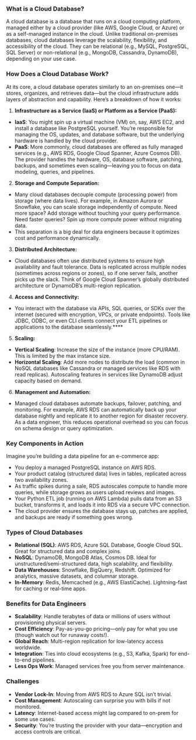 ### What is a Cloud Database?

A cloud database is a database that runs on a cloud computing platform, managed either by a cloud provider (like AWS, Google Cloud, or Azure) or as a self-managed instance in the cloud. Unlike traditional on-premises databases, cloud databases leverage the scalability, flexibility, and accessibility of the cloud. They can be relational (e.g., MySQL, PostgreSQL, SQL Server) or non-relational (e.g., MongoDB, Cassandra, DynamoDB), depending on your use case.
### How Does a Cloud Database Work?

At its core, a cloud database operates similarly to an on-premises one—it stores, organizes, and retrieves data—but the cloud infrastructure adds layers of abstraction and capability. Here’s a breakdown of how it works:

1. **Infrastructure as a Service (IaaS) or Platform as a Service (PaaS):**
- **IaaS**: You might spin up a virtual machine (VM) on, say, AWS EC2, and install a database like PostgreSQL yourself. You’re responsible for managing the OS, updates, and database software, but the underlying hardware is handled by the cloud provider.
- **PaaS**: More commonly, cloud databases are offered as fully managed services (e.g., AWS RDS, Google Cloud Spanner, Azure Cosmos DB). The provider handles the hardware, OS, database software, patching, backups, and sometimes even scaling—leaving you to focus on data modeling, queries, and pipelines.

2. **Storage and Compute Separation:**
- Many cloud databases decouple compute (processing power) from storage (where data lives). For example, in Amazon Aurora or Snowflake, you can scale storage independently of compute. Need more space? Add storage without touching your query performance. Need faster queries? Spin up more compute power without migrating data.
- This separation is a big deal for data engineers because it optimizes cost and performance dynamically.

3. **Distributed Architecture:**

- Cloud databases often use distributed systems to ensure high availability and fault tolerance. Data is replicated across multiple nodes (sometimes across regions or zones), so if one server fails, another picks up the slack. Think of Google Cloud Spanner’s globally distributed architecture or DynamoDB’s multi-region replication.

4. **Access and Connectivity:**

- You interact with the database via APIs, SQL queries, or SDKs over the internet (secured with encryption, VPCs, or private endpoints). Tools like JDBC, ODBC, or even CLI clients connect your ETL pipelines or applications to the database seamlessly.****

5. **Scaling:**

- **Vertical Scaling**: Increase the size of the instance (more CPU/RAM). This is limited by the max instance size.
- **Horizontal Scaling**: Add more nodes to distribute the load (common in NoSQL databases like Cassandra or managed services like RDS with read replicas). Autoscaling features in services like DynamoDB adjust capacity based on demand.

6. **Management and Automation:**

- Managed cloud databases automate backups, failover, patching, and monitoring. For example, AWS RDS can automatically back up your database nightly and replicate it to another region for disaster recovery. As a data engineer, this reduces operational overhead so you can focus on schema design or query optimization.

### Key Components in Action

Imagine you’re building a data pipeline for an e-commerce app:

- You deploy a managed PostgreSQL instance on AWS RDS.
- Your product catalog (structured data) lives in tables, replicated across two availability zones.
- As traffic spikes during a sale, RDS autoscales compute to handle more queries, while storage grows as users upload reviews and images.
- Your Python ETL job (running on AWS Lambda) pulls data from an S3 bucket, transforms it, and loads it into RDS via a secure VPC connection.
- The cloud provider ensures the database stays up, patches are applied, and backups are ready if something goes wrong.

### Types of Cloud Databases

- **Relational (SQL)**: AWS RDS, Azure SQL Database, Google Cloud SQL. Great for structured data and complex joins.
- **NoSQL**: DynamoDB, MongoDB Atlas, Cosmos DB. Ideal for unstructured/semi-structured data, high scalability, and flexibility.
- **Data Warehouses**: Snowflake, BigQuery, Redshift. Optimized for analytics, massive datasets, and columnar storage.
- **In-Memory**: Redis, Memcached (e.g., AWS ElastiCache). Lightning-fast for caching or real-time apps.

### Benefits for Data Engineers

- **Scalability**: Handle terabytes of data or millions of users without provisioning physical servers.
- **Cost Efficiency**: Pay-as-you-go pricing—only pay for what you use (though watch out for runaway costs!).
- **Global Reach**: Multi-region replication for low-latency access worldwide.
- **Integration**: Ties into cloud ecosystems (e.g., S3, Kafka, Spark) for end-to-end pipelines.
- **Less Ops Work**: Managed services free you from server maintenance.

### Challenges

- **Vendor Lock-In**: Moving from AWS RDS to Azure SQL isn’t trivial.
- **Cost Management**: Autoscaling can surprise you with bills if not monitored.
- **Latency**: Internet-based access might lag compared to on-prem for some use cases.
- **Security**: You’re trusting the provider with your data—encryption and access controls are critical.